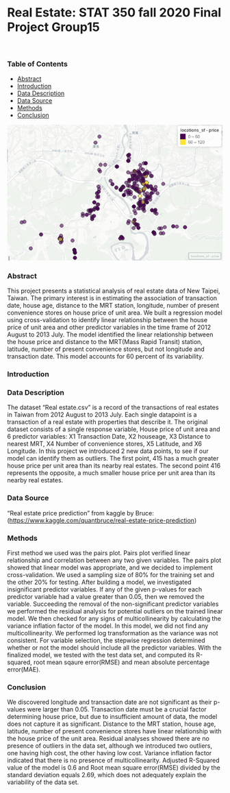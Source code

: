 # Real Estate: STAT 350 fall 2020 Final Project Group15

![]()

### Table of Contents
   - [Abstract](#abstract)
   - [Introduction](#introduction)
   - [Data Description](#data-description)
   - [Data Source](#data-source)
   - [Methods](#methods)
   - [Conclusion](#conclusion)


![](/images/map.png)

### Abstract

This project presents a statistical analysis of real estate data of New Taipei, Taiwan. The primary interest is in estimating the association of transaction date, house age, distance to the MRT station, longitude, number of present convenience stores on house price of unit area. We built a regression model using cross-validation to identify linear relationship between the house price of unit area and other predictor variables in the time frame of 2012 August to 2013 July. The model identified the linear relationship between the house price and distance to the MRT(Mass Rapid Transit) station, latitude, number of present convenience stores, but not longitude and transaction date. This model accounts for 60 percent of its variability.



### Introduction




### Data Description

The dataset “Real estate.csv” is a record of the transactions of real estates in Taiwan from 2012 August to 2013 July. Each single datapoint is a transaction of a real estate with properties that describe it. The original dataset consists of a single response variable, House price of unit area and 6 predictor variables: X1 Transaction Date, X2 houseage, X3 Distance to nearest MRT, X4 Number of convenience stores, X5 Latitude, and X6 Longitude. In this project we introduced 2 new data points, to see if our model can identify them as outliers. The first point, 415 has a much greater house price per unit area than its nearby real estates. The second point 416 represents the opposite, a much smaller house price per unit area than its nearby real estates. 

### Data Source

“Real estate price prediction” from kaggle by Bruce:(https://www.kaggle.com/quantbruce/real-estate-price-prediction)


### Methods
First method we used was the pairs plot. Pairs plot verified linear relationship and correlation between any two given variables. The pairs plot showed that linear model was appropriate, and we decided to implement cross-validation. We used a sampling size of 80% for the training set and the other 20% for testing. After building a model, we investigated insignificant predictor variables. If any of the given p-values for each predictor variable had a value greater than 0.05, then we removed the variable. Succeeding the removal of the non-significant predictor variables we performed the residual analysis for potential outliers on the trained linear model. We then checked for any signs of multicollinearity by calculating the variance inflation factor of the model. In this model, we did not find any multicollinearity. We performed log transformation as the variance was not consistent. For variable selection, the stepwise regression determined whether or not the model should include all the predictor variables. With the finalized model, we tested with the test data set, and computed its R-squared, root mean sqaure error(RMSE) and mean absolute percentage error(MAE).


### Conclusion

We discovered longitude and transaction date are not significant as their p-values were larger than 0.05. Transaction date must be a crucial factor determining house price, but due to insufficient amount of data, the model does not capture it as significant. Distance to the MRT station, house age, latitude, number of present convenience stores have linear relationship with the house price of the unit area. Residual analyses showed there are no presence of outliers in the data set, although we introduced two outliers, one having high cost, the other having low cost. Variance inflation factor indicated that there is no presence of multicollinearity. Adjusted R-Squared value of the model is 0.6 and Root mean square error(RMSE) divided by the standard deviation equals 2.69, which does not adequately explain the variability of the data set.
